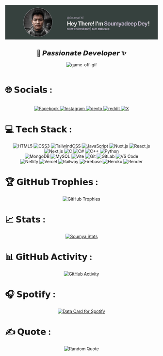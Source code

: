 <div align="center">
  
![Soumya's Banner](https://github.com/SoumyaEXE/SoumyaEXE/blob/main/res/image%20(1).png?raw=true)

</div>

<div align="center">
  <strong><h2>🌠 𝙋𝙖𝙨𝙨𝙞𝙤𝙣𝙖𝙩𝙚 𝘿𝙚𝙫𝙚𝙡𝙤𝙥𝙚𝙧 ✨</h2></strong>
</div>
<div align="center">
  <img src="https://github.com/JSjulio/JSjulio/assets/116856413/13522243-2b31-40c7-a1f5-0b5967ba8ce0" alt="game-off-gif">
</div>
<br>

# 🌐 𝗦𝗼𝗰𝗶𝗮𝗹𝘀 :
<div align="center">
  <br>
  <a href="https://facebook.com/iSOumyadeepDey">
    <img src="https://img.shields.io/badge/Facebook-%231877F2.svg?logo=Facebook&logoColor=white" alt="Facebook">
  </a>
  <a href="https://instagram.com/s0umy4_Xd">
    <img src="https://img.shields.io/badge/Instagram-%23E4405F.svg?logo=Instagram&logoColor=white" alt="Instagram">
  </a>
    <a href="https://dev.to/SoumyadeepDey">
    <img src="https://img.shields.io/badge/Dev.to-0A0A0A?logo=devdotto&logoColor=white" alt="devto">
  </a>
   <a href="https://reddit.com/iSoumyadeepDey">
    <img src="https://img.shields.io/badge/Reddit-FF4500?logo=reddit&logoColor=white" alt="reddit">
  </a>
  <a href="https://x.com/iSoumyadeepDey">
    <img src="https://img.shields.io/badge/X-%23000000.svg?logo=X&logoColor=white" alt="X">
  </a>
</div>

# 💻 𝗧𝗲𝗰𝗵 𝗦𝘁𝗮𝗰𝗸 :

<div align="center">
  <img src="https://img.shields.io/badge/-HTML5-%23E44D27?style=flat-square&logo=html5&logoColor=ffffff" alt="HTML5">
  <img src="https://img.shields.io/badge/-CSS3-%231572B6?style=flat-square&logo=css3" alt="CSS3">
  <img src="https://img.shields.io/badge/-TailwindCSS-%231a202c?style=flat-square&logo=tailwind-css" alt="TailwindCSS">
  <img src="https://img.shields.io/badge/-JavaScript-%23F7DF1C?style=flat-square&logo=javascript&logoColor=000000&labelColor=%23F7DF1C&color=%23FFCE5A" alt="JavaScript">
  <img src="https://img.shields.io/badge/-Nuxt.js-%23282C34?style=flat-square&logo=nuxtdotjs" alt="Nuxt.js">
  <img src="https://img.shields.io/badge/-React.js-%23282C34?style=flat-square&logo=react" alt="React.js">
  <img src="https://img.shields.io/badge/-Next.js-%23000000?style=flat-square&logo=nextdotjs" alt="Next.js">
  <img src="https://img.shields.io/badge/c-%2300599C.svg?style=flat-square&logo=c&logoColor=white" alt="C">
  <img src="https://img.shields.io/badge/c%23-%23239120.svg?style=flat-square&logo=csharp&logoColor=white" alt="C#">
  <img src="https://img.shields.io/badge/c++-%2300599C.svg?style=flat-square&logo=c%2B%2B&logoColor=white" alt="C++">
  <img src="https://img.shields.io/badge/python-3670A0?style=flat-square&logo=python&logoColor=ffdd54" alt="Python">
</div>

<div align="center">
  <img src="https://img.shields.io/badge/MongoDB-%234ea94b.svg?style=flat-square&logo=mongodb&logoColor=white" alt="MongoDB">
  <img src="https://img.shields.io/badge/mysql-4479A1.svg?style=flat-square&logo=mysql&logoColor=white" alt="MySQL">
  <img src="https://img.shields.io/badge/-Vite-%23646CFF?style=flat-square&logo=vite&logoColor=ffffff" alt="Vite">
  <img src="https://img.shields.io/badge/-Git-%23F05032?style=flat-square&logo=git&logoColor=%23ffffff" alt="Git">
  <img src="https://img.shields.io/badge/-GitLab-FCA121?style=flat-square&logo=gitlab" alt="GitLab">
  <img src="https://img.shields.io/badge/-VSCode-%23007ACC?style=flat-square&logo=visual-studio-code" alt="VS Code">
</div>

<div align="center">
  <img src="https://img.shields.io/badge/-Netlify-%2300C7B7?style=flat-square&logo=netlify&logoColor=ffffff" alt="Netlify">
  <img src="https://img.shields.io/badge/-Vercel-%23ffffff?style=flat-square&logo=vercel&logoColor=000000" alt="Vercel">
  <img src="https://img.shields.io/badge/-Railway-%230B0D0E?style=flat-square&logo=railway" alt="Railway">
  <img src="https://img.shields.io/badge/firebase-%23039BE5.svg?style=flat-square&logo=firebase" alt="Firebase">
  <img src="https://img.shields.io/badge/heroku-%23430098.svg?style=flat-square&logo=heroku&logoColor=white" alt="Heroku">
  <img src="https://img.shields.io/badge/-Render-%2346E3B7?style=flat-square&logo=render&logoColor=ffffff" alt="Render">
</div>

# 🏆 𝗚𝗶𝘁𝗛𝘂𝗯 𝗧𝗿𝗼𝗽𝗵𝗶𝗲𝘀 :
<div align="center">
  <img src="https://github-trophies.vercel.app/?username=SoumyaEXE&theme=monokai&no-frame=false&no-bg=false&margin-w=4" alt="GitHub Trophies">
</div>

# 📈 𝗦𝘁𝗮𝘁𝘀 :
<div align="center">
  <a href="https://github.com/SoumyaEXE">
    <img src="https://awesome-github-stats.azurewebsites.net/user-stats/Soumyaexe?cardType=level&theme=monokai&preferLogin=false" alt="Soumya Stats">
  </a>
</div>

# 📊 𝗚𝗶𝘁𝗛𝘂𝗯 𝗔𝗰𝘁𝗶𝘃𝗶𝘁𝘆 :
<div align="center">
  <a href="https://github.com/SoumyaEXE">
    <img src="https://github-readme-activity-graph.vercel.app/graph?username=Soumyaexe&bg_color=2d2a2e&color=ffffff&line=f92672&point=fd971f&area=true&hide_border=true" alt="GitHub Activity">
  </a>
</div>

# 🎧 𝗦𝗽𝗼𝘁𝗶𝗳𝘆 :

<div align="center">
<a href="https://github.com/SoumyaEXE">
  <img src="https://data-card-for-spotify.herokuapp.com/api/card?user_id=31qhaph7hi7ktvz5svukclvefggu" alt="Data Card for Spotify">
</a>
</div>
  
# ✍️ 𝗤𝘂𝗼𝘁𝗲 :
<div align="center">
  <img src="https://quotes-github-readme.vercel.app/api?type=horizontal&theme=monokai" alt="Random Quote">
</div>

<!-- Proudly created with ❤ by Soumya -->
